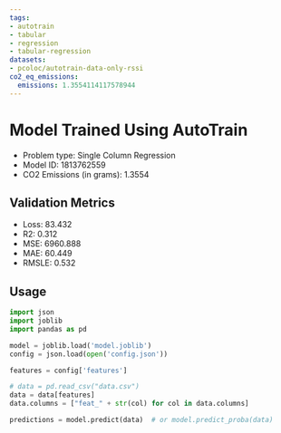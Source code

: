 ```yaml
---
tags:
- autotrain
- tabular
- regression
- tabular-regression
datasets:
- pcoloc/autotrain-data-only-rssi
co2_eq_emissions:
  emissions: 1.3554114117578944
---
```


# Model Trained Using AutoTrain

- Problem type: Single Column Regression
- Model ID: 1813762559
- CO2 Emissions (in grams): 1.3554

## Validation Metrics

- Loss: 83.432
- R2: 0.312
- MSE: 6960.888
- MAE: 60.449
- RMSLE: 0.532

## Usage

```python
import json
import joblib
import pandas as pd

model = joblib.load('model.joblib')
config = json.load(open('config.json'))

features = config['features']

# data = pd.read_csv("data.csv")
data = data[features]
data.columns = ["feat_" + str(col) for col in data.columns]

predictions = model.predict(data)  # or model.predict_proba(data)

```